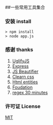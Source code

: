 ##一些常用工具集合

### 安装 install
    > npm install
    > node app.js

### 感谢 thanks
1. [UglifyJS](https://www.npmjs.org/package/uglify-js)
2. [Express](https://www.npmjs.org/package/express)
3. [JS Beautifier](https://www.npmjs.org/package/js-beautify)
4. [Clearn css](https://www.npmjs.org/package/clean-css)
5. [Html entities](https://www.npmjs.org/package/html-entities)
6. [Foudation](http://foundation.zurb.com/)
7. [regex 30 minutes](http://deerchao.net/tutorials/regex/regex.htm)

### 许可证 License
[MIT](http://opensource.org/licenses/MIT)